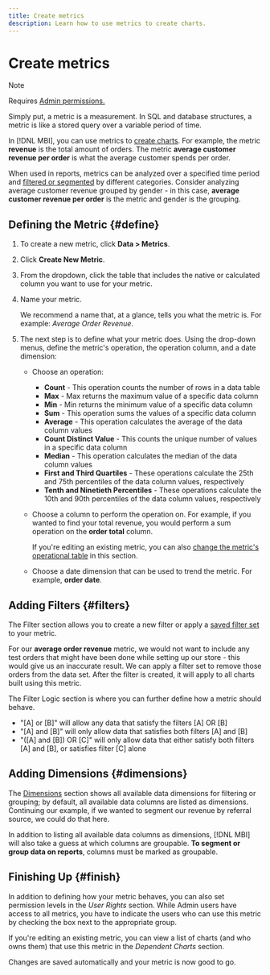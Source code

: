 ```yaml
---
title: Create metrics
description: Learn how to use metrics to create charts.
---
```

# Create metrics

>[!NOTE]
>
>Requires [Admin permissions.](../../administrator/user-management/user-management.md)

Simply put, a metric is a measurement. In SQL and database structures, a metric is like a stored query over a variable period of time.

In [!DNL MBI], you can use metrics to [create charts](../../data-user/reports/ess-rpt-build-visual.md). For example, the metric **revenue** is the total amount of orders. The metric **average customer revenue per order** is what the average customer spends per order.

When used in reports, metrics can be analyzed over a specified time period and [filtered or segmented](../../best-practices/segment-filter.md) by different categories. Consider analyzing average customer revenue grouped by gender - in this case, **average customer revenue per order** is the metric and gender is the grouping.

## Defining the Metric {#define}

1. To create a new metric, click **Data > Metrics**.

1. Click **Create New Metric**.

1. From the dropdown, click the table that includes the native or calculated column you want to use for your metric.

1. Name your metric.

    We recommend a name that, at a glance, tells you what the metric is. For example: _Average Order Revenue_.

1. The next step is to define what your metric does. Using the drop-down menus, define the metric's operation, the operation column, and a date dimension:

    * Choose an operation:
       * **Count** - This operation counts the number of rows in a data table
       * **Max** - Max returns the maximum value of a specific data column
       * **Min** - Min returns the minimum value of a specific data column
       * **Sum** - This operation sums the values of a specific data column
       * **Average** - This operation calculates the average of the data column values
       * **Count Distinct Value** - This counts the unique number of values in a specific data column
       * **Median** - This operation calculates the median of the data column values
       * **First and Third Quartiles** - These operations calculate the 25th and 75th percentiles of the data column values, respectively
       * **Tenth and Ninetieth Percentiles** - These operations calculate the 10th and 90th percentiles of the data column values, respectively

    * Choose a column to perform the operation on. For example, if you wanted to find your total revenue, you would perform a sum operation on the **order total** column.

      If you're editing an existing metric, you can also [change the metric's operational table](../../data-analyst/data-warehouse-mgr/change-metric-op-table.md) in this section.

    * Choose a date dimension that can be used to trend the metric. For example, **order date**.

## Adding Filters {#filters}

The Filter section allows you to create a new filter or apply a [saved filter set](../../data-user/reports/ess-manage-data-filters.md) to your metric.

For our **average order revenue** metric, we would not want to include any test orders that might have been done while setting up our store - this would give us an inaccurate result. We can apply a filter set to remove those orders from the data set. After the filter is created, it will apply to all charts built using this metric.

The Filter Logic section is where you can further define how a metric should behave.

* "\[A\] or \[B\]" will allow any data that satisfy the filters \[A\] OR \[B\]
* "\[A\] and \[B\]" will only allow data that satisfies both filters \[A\] and \[B\]
* "(\[A\] and \[B\]) OR \[C\]" will only allow data that either satisfy both filters \[A\] and \[B\], or satisfies filter \[C\] alone

## Adding Dimensions {#dimensions}

The [Dimensions](../../data-analyst/data-warehouse-mgr/manage-data-dimensions-metrics.md) section shows all available data dimensions for filtering or grouping; by default, all available data columns are listed as dimensions. Continuing our example, if we wanted to segment our revenue by referral source, we could do that here.

In addition to listing all available data columns as dimensions, [!DNL MBI] will also take a guess at which columns are groupable. **To segment or group data on reports**, columns must be marked as groupable.

## Finishing Up {#finish}

In addition to defining how your metric behaves, you can also set permission levels in the _User Rights_ section. While Admin users have access to all metrics, you have to indicate the users who can use this metric by checking the box next to the appropriate group.

If you're editing an existing metric, you can view a list of charts (and who owns them) that use this metric in the _Dependent Charts_ section.

Changes are saved automatically and your metric is now good to go.
